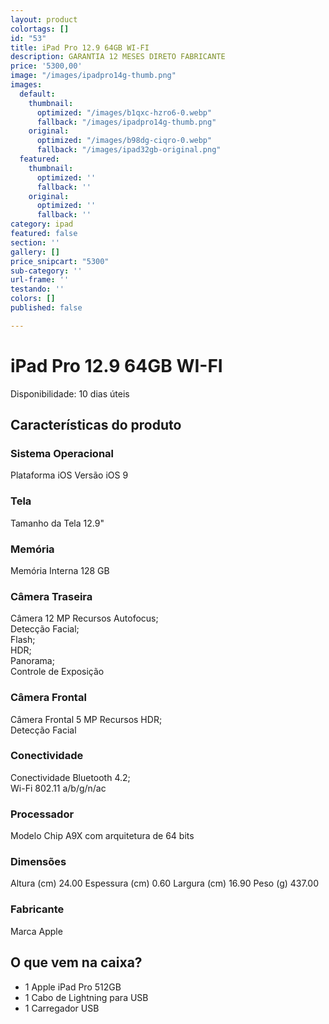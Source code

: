 ```yaml
---
layout: product
colortags: []
id: "53"
title: iPad Pro 12.9 64GB WI-FI
description: GARANTIA 12 MESES DIRETO FABRICANTE
price: '5300,00'
image: "/images/ipadpro14g-thumb.png"
images:
  default:
    thumbnail:
      optimized: "/images/b1qxc-hzro6-0.webp"
      fallback: "/images/ipadpro14g-thumb.png"
    original:
      optimized: "/images/b98dg-ciqro-0.webp"
      fallback: "/images/ipad32gb-original.png"
  featured:
    thumbnail:
      optimized: ''
      fallback: ''
    original:
      optimized: ''
      fallback: ''
category: ipad
featured: false
section: ''
gallery: []
price_snipcart: "5300"
sub-category: ''
url-frame: ''
testando: ''
colors: []
published: false

---
```

# iPad Pro 12.9 64GB WI-FI

Disponibilidade: 10 dias úteis

## Características do produto

### Sistema Operacional

Plataforma iOS Versão iOS 9

### Tela

Tamanho da Tela 12.9"

### Memória

Memória Interna 128 GB

### Câmera Traseira

Câmera 12 MP Recursos Autofocus;   
 Detecção Facial;   
 Flash;   
 HDR;   
 Panorama;   
 Controle de Exposição

### Câmera Frontal

Câmera Frontal 5 MP Recursos HDR;   
 Detecção Facial

### Conectividade

Conectividade Bluetooth 4.2;   
 Wi-Fi 802.11 a/b/g/n/ac

### Processador

Modelo Chip A9X com arquitetura de 64 bits

### Dimensões

Altura (cm) 24.00 Espessura (cm) 0.60 Largura (cm) 16.90 Peso (g) 437.00

### Fabricante

Marca Apple

## O que vem na caixa?

* 1 Apple iPad Pro 512GB
* 1 Cabo de Lightning para USB
* 1 Carregador USB